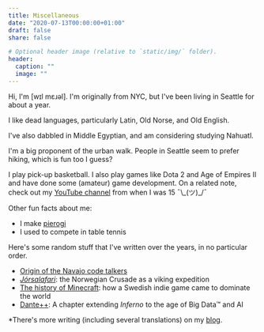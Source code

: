 ```yaml
---
title: Miscellaneous
date: "2020-07-13T00:00:00+01:00"
draft: false
share: false

# Optional header image (relative to `static/img/` folder).
header:
  caption: ""
  image: ""
---
```


Hi, I'm [wɪl mɛɹəl]. I'm originally from NYC, but I've been living in Seattle for about a year.
<!-- ±ɛ/æ distinction -->

I like dead languages, particularly Latin, Old Norse, and Old English.
<!-- Strangely enough, I took a class where we learned Proto Indo European. -->
I've also dabbled in Middle Egyptian, and am considering studying Nahuatl.

I'm a big proponent of the urban walk. People in Seattle seem to prefer hiking, which is fun too I guess?

I play pick-up basketball. I also play games like Dota 2 and Age of Empires II and have done some (amateur) game development. On a related note, check out my [YouTube channel](https://www.youtube.com/snorridevteam) from when I was 15 ¯\\\_(ツ)\_/¯

Other fun facts about me:

* I make [pierogi](https://en.wikipedia.org/wiki/Pierogi)
* I used to compete in table tennis

Here's some random stuff that I've written over the years, in no particular order.

* [Origin of the Navajo code talkers](/files/NavajoCodeTalkers.pdf)
* [*Jórsalafari*](/files/Jorsalafari.pdf): the Norwegian Crusade as a viking expedition
* [The history of Minecraft](https://www.packerintersections.com/the-history-of-minecraft-how-a-swedish-indie-game-came-to-dominate-the-world.html): how a Swedish indie game came to dominate the world
* [Dante++](/files/dantepp.pdf): A chapter extending *Inferno* to the age of Big Data™ and AI

*There's more writing (including several translations) on my [blog](/post/).